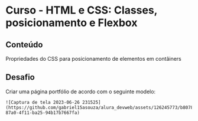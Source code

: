 # Curso - HTML e CSS: Classes, posicionamento e Flexbox

## Conteúdo
Propriedades do CSS para posicionamento de elementos em contâiners

## Desafio
Criar uma página portfólio de acordo com o seguinte modelo:
````
![Captura de tela 2023-06-26 231525](https://github.com/gabriel15asouza/alura_devweb/assets/126245773/b8078145-87a0-4f11-ba25-94b17b7667fa)
